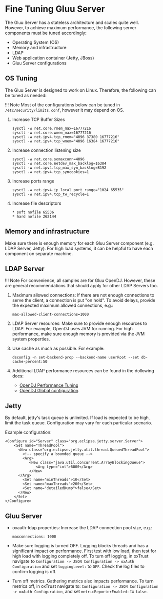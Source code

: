 # Fine Tuning Gluu Server
The Gluu Server has a stateless architecture and scales quite well. However, to achieve maximum performance, the following server components must be tuned accordingly: 

- Operating System (OS)    
- Memory and infrastructure   
- LDAP        
- Web application container (Jetty, JBoss)   
- Gluu Server configurations    

## OS Tuning

The Gluu Server is designed to work on Linux. Therefore, the following can be tuned as needed:   

!!! Note
    Most of the configurations below can be tuned in `/etc/security/limits.conf`, however it may depend on OS. 

1. Increase TCP Buffer Sizes

   ```
   sysctl -w net.core.rmem_max=16777216
   sysctl -w net.core.wmem_max=16777216
   sysctl -w net.ipv4.tcp_rmem="4096 87380 16777216"
   sysctl -w net.ipv4.tcp_wmem="4096 16384 16777216"
   ```

1. Increase connection listening size

   ```
   sysctl -w net.core.somaxconn=4096
   sysctl -w net.core.netdev_max_backlog=16384
   sysctl -w net.ipv4.tcp_max_syn_backlog=8192
   sysctl -w net.ipv4.tcp_syncookies=1
   ```

1. Increase ports range

   ```
   sysctl -w net.ipv4.ip_local_port_range="1024 65535"
   sysctl -w net.ipv4.tcp_tw_recycle=1
   ```

1. Increase file descriptors

   ```
   * soft nofile 65536
   * hard nofile 262144
   ```

## Memory and infrastructure

Make sure there is enough memory for each Gluu Server component (e.g. LDAP Server, Jetty). For high load systems, it can be helpful to have each component on separate machine.   

## LDAP Server

!!! Note
    For convenience, all samples are for Gluu OpenDJ. However, these are general recommendations that should apply for other LDAP Servers too.

1. Maximum allowed connections: If there are not enough connections to serve the client, a connection is put "on hold". To avoid delays, provide the expected maximum allowed connections, e.g.:

    ```
    max-allowed-client-connections=1000
    ```
    
1. LDAP Server resources: Make sure to provide enough resources to LDAP. For example, OpenDJ uses JVM for running. For high performance, make sure enough memory is provided via the JVM system properties.
    
1. Use cache as much as possible. For example: 

   ```
   dsconfig -n set-backend-prop --backend-name userRoot --set db-cache-percent:50
   ```

1. Additional LDAP performance resources can be found in the dollowing docs: 

   - [OpenDJ Performance Tuning](https://backstage.forgerock.com/#!/docs/opendj/2.6.0/admin-guide/chap-tuning) 
   - [OpenDJ Global configuration](http://opendj.forgerock.org/opendj-server/configref/global.html#max-allowed-client-connections). 


## Jetty

By default, jetty's task queue is unlimited. If load is expected to be high, limit the task queue. Configuration may vary for each particular scenario.

Example configuration:

```
<Configure id="Server" class="org.eclipse.jetty.server.Server">
    <Set name="ThreadPool">
      <New class="org.eclipse.jetty.util.thread.QueuedThreadPool">
        <!-- specify a bounded queue -->
        <Arg>
           <New class="java.util.concurrent.ArrayBlockingQueue">
              <Arg type="int">6000</Arg>
           </New>
      </Arg>
        <Set name="minThreads">10</Set>
        <Set name="maxThreads">200</Set>
        <Set name="detailedDump">false</Set>
      </New>
    </Set>
</Configure>
```

## Gluu Server

- oxauth-ldap.properties: Increase the LDAP connection pool size, e.g.: 

   ```
   maxconnections: 1000
   ```

- Make sure logging is turned OFF. Logging blocks threads and has a significant impact on performance. First test with low load, then test for high load with logging completely off. To turn off logging, in oxTrust navigate to `Configuration -> JSON Configuration -> oxAuth Configuration` and set `loggingLevel:` to `OFF`. Check the log files to confirm logging is off.
 
- Turn off metrics. Gathering metrics also impacts performance. To turn metrics off, in oxTrust navigate to: `Configuration -> JSON Configuration -> oxAuth Configuration`, and set `metricReporterEnabled:` to `false`.
